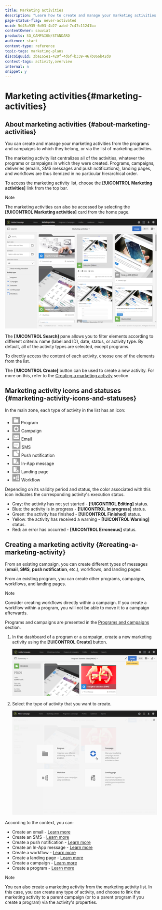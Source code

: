 ```yaml
---
title: Marketing activities
description: "Learn how to create and manage your marketing activities: campaigns, email, SMS and push notification deliveries, landing pages, workflows. You can easily design a new activity, edit an existing one, and consult their status and validity."
page-status-flag: never-activated
uuid: 5d45a935-6d03-4b27-aabd-7c47c11241ba
contentOwner: sauviat
products: SG_CAMPAIGN/STANDARD
audience: start
content-type: reference
topic-tags: marketing-plans
discoiquuid: 3ba165e1-420f-4d6f-b339-467b066b42d0
context-tags: activity,overview
internal: n
snippet: y
---
```


# Marketing activities{#marketing-activities}

## About marketing activities {#about-marketing-activities}

You can create and manage your marketing activities from the programs and campaigns to which they belong, or via the list of marketing activities.

The marketing activity list centralizes all of the activities, whatever the programs or campaigns in which they were created. Programs, campaigns, deliveries (emails, SMS messages and push notifications), landing pages, and workflows are thus itemized in no particular hierarchical order.

To access the marketing activity list, choose the **[!UICONTROL Marketing activities]** link from the top bar.

>[!NOTE]
>
>The marketing activities can also be accessed by selecting the **[!UICONTROL Marketing activities]** card from the home page.

![](assets/marketing_activities_1.png)

The **[!UICONTROL Search]** pane allows you to filter elements according to different criteria: name (label and ID), date, status, or activity type. By default, all of the activity types are selected, except programs.

To directly access the content of each activity, choose one of the elements from the list.

The **[!UICONTROL Create]** button can be used to create a new activity. For more on this, refer to the [Creating a marketing activity](#creating-a-marketing-activity) section.

## Marketing activity icons and statuses {#marketing-activity-icons-and-statuses}

In the main zone, each type of activity in the list has an icon:

* ![](assets/marketing_program_icon.png) Program
* ![](assets/marketing_campaign_icon.png) Campaign
* ![](assets/marketing_email_icon.png) Email
* ![](assets/marketing_sms_icon.png) SMS
* ![](assets/marketing_push_icon.png) Push notification
* ![](assets/marketing_lp_icon.png) In-App message
* ![](assets/marketing_lp_icon.png) Landing page
* ![](assets/marketing_workflow_icon.png) Workflow

Depending on its validity period and status, the color associated with this icon indicates the corresponding activity's execution status.

* Gray: the activity has not yet started - **[!UICONTROL Editing]** status.
* Blue: the activity is in progress - **[!UICONTROL In progress]** status.
* Green: the activity has finished - **[!UICONTROL Finished]** status.
* Yellow: the activity has received a warning - **[!UICONTROL Warning]** status.
* Red: an error has occurred - **[!UICONTROL Erroneous]** status.

## Creating a marketing activity {#creating-a-marketing-activity}

From an existing campaign, you can create different types of messages (**email**, **SMS**, **push notification**, etc.), workflows, and landing pages.

From an existing program, you can create other programs, campaigns, workflows, and landing pages.

>[!NOTE]
>
>Consider creating workflows directly within a campaign. If you create a workflow within a program, you will not be able to move it to a campaign afterwards.

Programs and campaigns are presented in the [Programs and campaigns](../../start/using/programs-and-campaigns.md) section.

1. In the dashboard of a program or a campaign, create a new marketing activity using the **[!UICONTROL Create]** button.

   ![](assets/marketing_activiy_creation_1.png)

1. Select the type of activity that you want to create.

   ![](assets/marketing_activiy_creation_2.png)

According to the context, you can:

* Create an email - [Learn more](../../channels/using/creating-an-email.md)
* Create an SMS - [Learn more](../../channels/using/creating-an-sms-message.md)
* Create a push notification - [Learn more](../../channels/using/preparing-and-sending-a-push-notification.md)
* Create an In-App message - [Learn more](../../channels/using/about-in-app-messaging.md)
* Create a workflow - [Learn more](../../automating/using/building-a-workflow.md#creating-a-workflow)
* Create a landing page - [Learn more](../../channels/using/getting-started-with-landing-pages.md)
* Create a campaign - [Learn more](../../start/using/programs-and-campaigns.md#creating-a-campaign)
* Create a program - [Learn more](../../start/using/programs-and-campaigns.md#creating-a-program)

>[!NOTE]
>
>You can also create a marketing activity from the marketing activity list. In this case, you can create any type of activity, and choose to link the marketing activity to a parent campaign (or to a parent program if you create a program) via the activity's properties.

